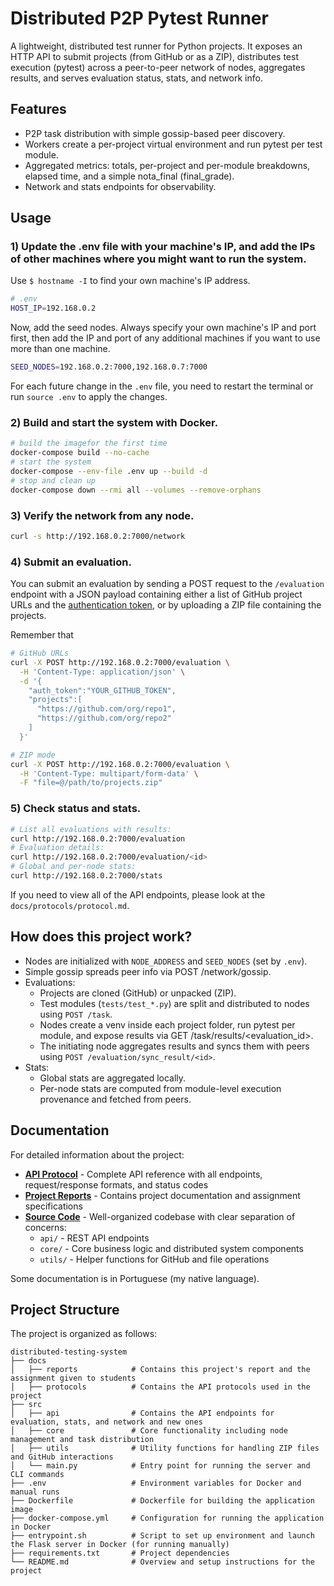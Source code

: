 # Distributed P2P Pytest Runner

A lightweight, distributed test runner for Python projects. It exposes an HTTP API to submit projects (from GitHub or as a ZIP), distributes test execution (pytest) across a peer-to-peer network of nodes, aggregates results, and serves evaluation status, stats, and network info.

## Features

- P2P task distribution with simple gossip-based peer discovery.
- Workers create a per-project virtual environment and run pytest per test module.
- Aggregated metrics: totals, per-project and per-module breakdowns, elapsed time, and a simple nota_final (final_grade).
- Network and stats endpoints for observability.

## Usage

### 1) Update the .env file with your machine's IP, and add the IPs of other machines where you might want to run the system.

Use `$ hostname -I` to find your own machine's IP address.

```sh
# .env
HOST_IP=192.168.0.2
```

Now, add the seed nodes. Always specify your own machine's IP and port first, then add the IP and port of any additional machines if you want to use more than one machine.

```sh
SEED_NODES=192.168.0.2:7000,192.168.0.7:7000
```

For each future change in the `.env` file, you need to restart the terminal or run `source .env` to apply the changes.

### 2) Build and start the system with Docker.

```sh
# build the imagefor the first time
docker-compose build --no-cache
# start the system
docker-compose --env-file .env up --build -d
# stop and clean up
docker-compose down --rmi all --volumes --remove-orphans
```

### 3) Verify the network from any node.

```sh
curl -s http://192.168.0.2:7000/network
```

### 4) Submit an evaluation.

You can submit an evaluation by sending a POST request to the `/evaluation` endpoint with a JSON payload containing either a list of GitHub project URLs and the [authentication token](https://github.com/settings/personal-access-tokens), or by uploading a ZIP file containing the projects.

Remember that

```sh
# GitHub URLs
curl -X POST http://192.168.0.2:7000/evaluation \
  -H 'Content-Type: application/json' \
  -d '{
    "auth_token":"YOUR_GITHUB_TOKEN",
    "projects":[
      "https://github.com/org/repo1",
      "https://github.com/org/repo2"
    ]
  }'
```

```sh
# ZIP mode
curl -X POST http://192.168.0.2:7000/evaluation \
  -H 'Content-Type: multipart/form-data' \
  -F "file=@/path/to/projects.zip"
```

### 5) Check status and stats.

```sh
# List all evaluations with results:
curl http://192.168.0.2:7000/evaluation
# Evaluation details:
curl http://192.168.0.2:7000/evaluation/<id>
# Global and per-node stats:
curl http://192.168.0.2:7000/stats
```

If you need to view all of the API endpoints, please look at the `docs/protocols/protocol.md`.

## How does this project work?

- Nodes are initialized with `NODE_ADDRESS` and `SEED_NODES` (set by `.env`).
- Simple gossip spreads peer info via POST /network/gossip.
- Evaluations:
  - Projects are cloned (GitHub) or unpacked (ZIP).
  - Test modules (`tests/test_*.py`) are split and distributed to nodes using `POST /task`.
  - Nodes create a venv inside each project folder, run pytest per module, and expose results via GET /task/results/<evaluation_id>.
  - The initiating node aggregates results and syncs them with peers using `POST /evaluation/sync_result/<id>`.
- Stats:
  - Global stats are aggregated locally.
  - Per-node stats are computed from module-level execution provenance and fetched from peers.

## Documentation

For detailed information about the project:

- **[API Protocol](docs/protocols/protocol.md)** - Complete API reference with all endpoints, request/response formats, and status codes
- **[Project Reports](docs/reports/)** - Contains project documentation and assignment specifications
- **[Source Code](src/)** - Well-organized codebase with clear separation of concerns:
  - `api/` - REST API endpoints
  - `core/` - Core business logic and distributed system components
  - `utils/` - Helper functions for GitHub and file operations

Some documentation is in Portuguese (my native language).

## Project Structure

The project is organized as follows:

```
distributed-testing-system
├── docs
│   ├── reports            # Contains this project's report and the assignment given to students
│   ├── protocols          # Contains the API protocols used in the project
├── src
│   ├── api                # Contains the API endpoints for evaluation, stats, and network and new ones
│   ├── core               # Core functionality including node management and task distribution
│   ├── utils              # Utility functions for handling ZIP files and GitHub interactions
│   └── main.py            # Entry point for running the server and CLI commands
├── .env                   # Environment variables for Docker and manual runs
├── Dockerfile             # Dockerfile for building the application image
├── docker-compose.yml     # Configuration for running the application in Docker
├── entrypoint.sh          # Script to set up environment and launch the Flask server in Docker (for running manually)
├── requirements.txt       # Project dependencies
└── README.md              # Overview and setup instructions for the project
```

